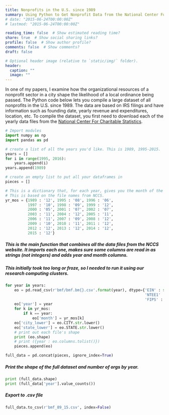 ```yaml
---
title: Nonprofits in the U.S. since 1989
summary: Using Python to Get Nonprofit Data from the National Center For Charitable Statistics
# date: "2015-06-24T00:00:00Z"
# lastmod: "2015-06-24T00:00:00Z"

reading_time: false  # Show estimated reading time?
share: true  # Show social sharing links?
profile: false  # Show author profile?
comments: false  # Show comments?
draft: false

# Optional header image (relative to `static/img/` folder).
header:
  caption: ""
  image: ""
---
```


In one of my papers, I examine how the organizational resources of a nonprofit sector in a city shape the likelihood of a local ordinance being passed. The Python code below lets you compile a large dataset of all nonprofits in the U.S. since 1989. The data are based on IRS filings and have information such as founding date, yearly revenue and expenditures, location, etc. To compile the dataset, you first need to download each of the yearly data files from the [National Center For Charitable Statistics](https://nccs-data.urban.org/index.php).


```python
# Import modules
import numpy as np
import pandas as pd
```


```python
# create a list of all the years you'd like. This is 1989, 1995-2015.
years = []
for i in range(1995, 2016):
    years.append(i)
years.append(1989)
```


```python
# create an empty list to put all your dataframes in
pieces = []
```


```python
# This is a dictionary that, for each year, gives you the month of the data extraction.
# This is based on the file names from NCCS.
yr_mos = {1989 : '12', 1995 : '08', 1996 : '06', 
          1997 : '10', 1998 : '09', 1999 : '12',
          2000 : '05', 2001 : '07', 2002 : '07',
          2003 : '11', 2004 : '12', 2005 : '11',
          2006 : '11', 2007 : '09', 2008 : '12',
          2009 : '10', 2010 : '11', 2011 : '12', 
          2012 : '12', 2013 : '12', 2014 : '12',
          2015 : '12'}
```

##### This is the main function that combines all the data files from the NCCS website. It imports each one, makes sure some columns are read in as strings (not integers) and adds year and month columns. 
##### This initially took too long or froze, so I needed to run it using our research computing clusters.


```python
for year in years:
    eo = pd.read_csv(r'bmf/bmf.bm{}.csv'.format(year), dtype={'EIN' : str, 'NTEECC' : str, \
                                                              'NTEE1' : str, 'MSA_NECH' : str, \
                                                              'FIPS' : str}, low_memory = False)
    eo['year'] = year
    for k in yr_mos:
        if k == year:
            eo['month'] = yr_mos[k]
    eo['city_lower'] = eo.CITY.str.lower()
    eo['state_lower'] = eo.STATE.str.lower()
    # print out each file's shape
    print (eo.shape)
    # print ({year : eo.columns.tolist()})
    pieces.append(eo)

full_data = pd.concat(pieces, ignore_index=True)
```

##### Print the shape of the full dataset and number of orgs by year.


```python
print (full_data.shape)
print (full_data['year'].value_counts())
```

##### Export to .csv file


```python
full_data.to_csv(r'bmf_89_15.csv', index=False)
```
